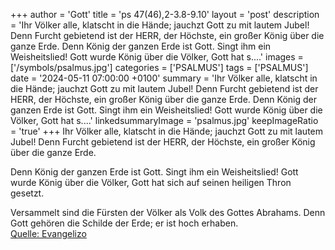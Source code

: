 +++
author = 'Gott'
title = 'ps 47(46),2-3.8-9.10'
layout = 'post'
description = 'Ihr Völker alle, klatscht in die Hände;  jauchzt Gott zu mit lautem Jubel! Denn Furcht gebietend ist der HERR, der Höchste,  ein großer König über die ganze Erde.  Denn König der ganzen Erde ist Gott.  Singt ihm ein Weisheitslied! Gott wurde König über die Völker,  Gott hat s....'
images = ['/symbols/psalmus.jpg']
categories = ['PSALMUS']
tags = ['PSALMUS']
date = '2024-05-11 07:00:00 +0100'
summary = 'Ihr Völker alle, klatscht in die Hände;  jauchzt Gott zu mit lautem Jubel! Denn Furcht gebietend ist der HERR, der Höchste,  ein großer König über die ganze Erde.  Denn König der ganzen Erde ist Gott.  Singt ihm ein Weisheitslied! Gott wurde König über die Völker,  Gott hat s....'
linkedsummaryImage = 'psalmus.jpg'
keepImageRatio = 'true'
+++
Ihr Völker alle, klatscht in die Hände; 
jauchzt Gott zu mit lautem Jubel!
Denn Furcht gebietend ist der HERR, der Höchste, 
ein großer König über die ganze Erde.

Denn König der ganzen Erde ist Gott. 
Singt ihm ein Weisheitslied!
Gott wurde König über die Völker, 
Gott hat sich auf seinen heiligen Thron gesetzt.<!--more-->

Versammelt sind die Fürsten der Völker 
als Volk des Gottes Abrahams. 
Denn Gott gehören die Schilde der Erde; 
er ist hoch erhaben.<br> [Quelle: Evangelizo](https://evangeliumtagfuertag.org/DE/gospel)